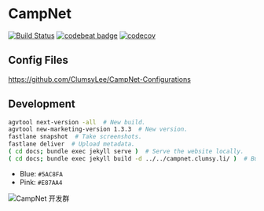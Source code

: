 # CampNet

[![Build Status](https://travis-ci.org/ClumsyLee/CampNet.svg?branch=master)](https://travis-ci.org/ClumsyLee/CampNet)
[![codebeat badge](https://codebeat.co/badges/09bdf607-8bb0-43a2-9ace-73d9cca02efa)](https://codebeat.co/projects/github-com-thomaslee969-campnet-master)
[![codecov](https://codecov.io/gh/ThomasLee969/CampNet/branch/master/graph/badge.svg)](https://codecov.io/gh/ThomasLee969/CampNet)

## Config Files

https://github.com/ClumsyLee/CampNet-Configurations

## Development

```bash
agvtool next-version -all  # New build.
agvtool new-marketing-version 1.3.3  # New version.
fastlane snapshot  # Take screenshots.
fastlane deliver  # Upload metadata.
( cd docs; bundle exec jekyll serve )  # Serve the website locally.
( cd docs; bundle exec jekyll build -d ../../campnet.clumsy.li/ )  # Build the files into the coding.net repo.
```

* Blue: `#5AC8FA`
* Pink: `#E87AA4`

![CampNet 开发群](https://user-images.githubusercontent.com/7030671/55692434-d829eb80-595c-11e9-95fa-8c4ca6fe0c2c.jpg)

